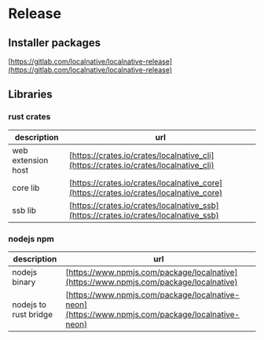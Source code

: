 # Release

## Installer packages
[https://gitlab.com/localnative/localnative-release](https://gitlab.com/localnative/localnative-release)

## Libraries
### rust crates
| description  | url |
|--------------|-----|
| web extension host | [https://crates.io/crates/localnative_cli](https://crates.io/crates/localnative_cli) |
| core lib | [https://crates.io/crates/localnative_core](https://crates.io/crates/localnative_core) |
| ssb lib | [https://crates.io/crates/localnative_ssb](https://crates.io/crates/localnative_ssb) |

### nodejs npm
| description  | url |
|--------------|-----|
| nodejs binary | [https://www.npmjs.com/package/localnative](https://www.npmjs.com/package/localnative) |
| nodejs to rust bridge | [https://www.npmjs.com/package/localnative-neon](https://www.npmjs.com/package/localnative-neon) |
